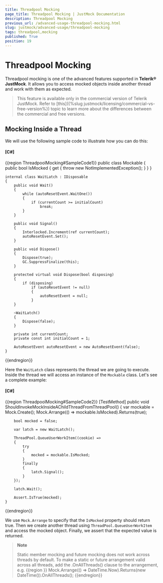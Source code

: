 ```yaml
---
title: Threadpool Mocking
page_title: Threadpool Mocking | JustMock Documentation
description: Threadpool Mocking
previous_url: /advanced-usage-threadpool-mocking.html
slug: justmock/advanced-usage/threadpool-mocking
tags: threadpool,mocking
published: True
position: 19
---
```


# Threadpool Mocking

Threadpool mocking is one of the advanced features supported in __Telerik® JustMock__. It allows you to access mocked objects inside another thread and work with them as expected.

> This feature is available only in the commercial version of Telerik JustMock. Refer to [this]({%slug justmock/licensing/commercial-vs-free-version%}) topic to learn more about the differences between the commercial and free versions.

## Mocking Inside a Thread

We will use the following sample code to illustrate how you can do this:

  #### __[C#]__

  {{region ThreadpoolMocking#SampleCode1}}
    public class Mockable
	{
	    public bool IsMocked
	    {
	        get
	        {
	            throw new NotImplementedException();
	        }
	    }
	}
	
	internal class WaitLatch : IDisposable
	{
	    public void Wait()
	    {
	        while (autoResetEvent.WaitOne())
	        {
	            if (currentCount >= initialCount)
	                break;
	        }
	    }
	
	    public void Signal()
	    {
	        Interlocked.Increment(ref currentCount);
	        autoResetEvent.Set();
	    }
	
	    public void Dispose()
	    {
	        Dispose(true);
	        GC.SuppressFinalize(this);
	    }
	
	    protected virtual void Dispose(bool disposing)
	    {
	        if (disposing)
	            if (autoResetEvent != null)
	            {
	                autoResetEvent = null;
	            }
	    }
	
	    ~WaitLatch()
	    {
	        Dispose(false);
	    }
	
	    private int currentCount;
	    private const int initialCount = 1;
	
	    AutoResetEvent autoResetEvent = new AutoResetEvent(false);
	}
  {{endregion}}


Here the `WaitLatch` class represents the thread we are going to execute. Inside the thread we will access an instance of the `Mockable` class. Let's see a complete example:

  #### __[C#]__

  {{region ThreadpoolMocking#SampleCode2}}
    [TestMethod]
	public void ShouldInvokeMockInsideAChildThreadFromThreadPool()
	{
	    var mockable = Mock.Create<Mockable>();
	    Mock.Arrange(() => mockable.IsMocked).Returns(true);
	
	    bool mocked = false;
	
	    var latch = new WaitLatch();
	
	    ThreadPool.QueueUserWorkItem((cookie) =>
	    {
	        try
	        {
	            mocked = mockable.IsMocked;
	        }
	        finally
	        {
	            latch.Signal();
	        }
	    });
	
	    latch.Wait();
	
	    Assert.IsTrue(mocked);
	}
  {{endregion}}


We use `Mock.Arrange` to specify that the `IsMocked` property should return true. Then we create another thread using `ThreadPool.QueueUserWorkItem` and access the mocked object. Finally, we assert that the expected value is returned.

> **Note**
>
> Static member mocking and future mocking does not work across threads by default. To make a static or future arrangement valid across all threads, add the .OnAllThreads() clause to the arrangement, e.g. 
>  {{region }}
    Mock.Arrange(() => DateTime.Now).Returns(new DateTime()).OnAllThreads();
  {{endregion}}

